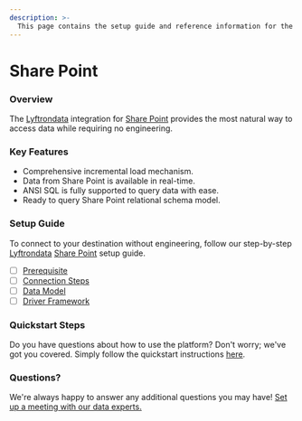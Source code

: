 ```yaml
---
description: >-
  This page contains the setup guide and reference information for the Share Point source connector.
---
```


# Share Point

### Overview

The [Lyftrondata](https://www.lyftrondata.com/) integration for [Share Point](None) provides the most natural way to access data while requiring no engineering.

### Key Features

* Comprehensive incremental load mechanism.
* Data from Share Point is available in real-time.&#x20;
* ANSI SQL is fully supported to query data with ease.
* Ready to query Share Point relational schema model.

### Setup Guide

To connect to your destination without engineering, follow our step-by-step [Lyftrondata](https://www.lyftrondata.com/)  [Share Point](None) setup guide.

* [ ] [Prerequisite](prerequisite.md)
* [ ] [Connection Steps](connection-steps.md)
* [ ] [Data Model](data-model/erd.md)
* [ ] [Driver Framework](driver-framework/)

### Quickstart Steps

Do you have questions about how to use the platform? Don't worry; we've got you covered. Simply follow the quickstart instructions [here](../README.md).

### Questions? <a href="#questions" id="questions"></a>

We're always happy to answer any additional questions you may have! [Set up a meeting with our data experts.](https://www.lyftrondata.com/book-a-meeting/)

